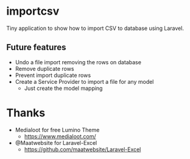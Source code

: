 # importcsv
Tiny application to show how to import CSV to database using Laravel.

## Future features
* Undo a file import removing the rows on database
* Remove duplicate rows
* Prevent import duplicate rows
* Create a Service Provider to import a file for any model
  * Just create the model mapping
  
# Thanks
* Medialoot for free Lumino Theme
  * https://www.medialoot.com/
* @Maatwebsite for Laravel-Excel
  * https://github.com/maatwebsite/Laravel-Excel
